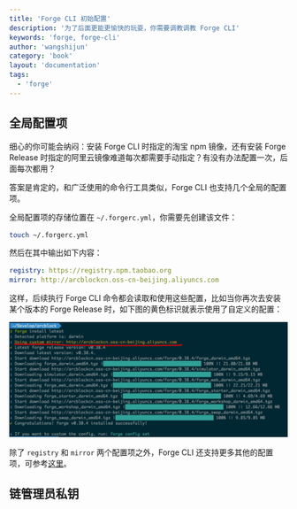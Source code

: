 ```yaml
---
title: 'Forge CLI 初始配置'
description: '为了后面更能更愉快的玩耍，你需要调教调教 Forge CLI'
keywords: 'forge, forge-cli'
author: 'wangshijun'
category: 'book'
layout: 'documentation'
tags:
  - 'forge'
---
```


## 全局配置项

细心的你可能会纳闷：安装 Forge CLI 时指定的淘宝 npm 镜像，还有安装 Forge Release 时指定的阿里云镜像难道每次都需要手动指定？有没有办法配置一次，后面每次都用？

答案是肯定的，和广泛使用的命令行工具类似，Forge CLI 也支持几个全局的配置项。

全局配置项的存储位置在 `~/.forgerc.yml`，你需要先创建该文件：

```bash
touch ~/.forgerc.yml
```

然后在其中输出如下内容：

```yaml
registry: https://registry.npm.taobao.org
mirror: http://arcblockcn.oss-cn-beijing.aliyuncs.com
```

这样，后续执行 Forge CLI 命令都会读取和使用这些配置，比如当你再次去安装某个版本的 Forge Release 时，如下图的黄色标识就表示使用了自定义的配置：

![Custom Mirror](./images/custom-mirror.png)

除了 `registry` 和 `mirror` 两个配置项之外，Forge CLI 还支持更多其他的配置项，可参考[这里](../../9-customization)。

## 链管理员私钥
